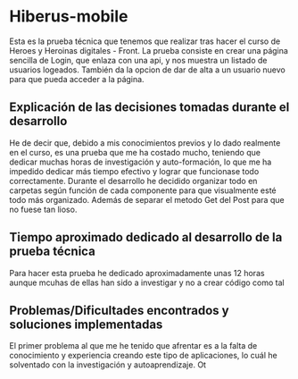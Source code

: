 # Hiberus-mobile

Esta es la prueba técnica que tenemos que realizar tras hacer el curso de Heroes y Heroinas digitales - Front.
La prueba consiste en crear una página sencilla de Login, que enlaza con una api, y nos muestra un listado de usuarios logeados.
También da la opcion de dar de alta a un usuario nuevo para que pueda acceder a la página.

## Explicación de las decisiones tomadas durante el desarrollo
He de decir que, debido a mis conocimientos previos y lo dado realmente en el curso, es una prueba que me ha costado mucho, teniendo que dedicar muchas horas de investigación y auto-formación, lo que me ha impedido dedicar más tiempo efectivo y lograr que funcionase todo correctamente.
Durante el desarrollo he decidido organizar todo en carpetas según función de cada componente para que visualmente esté todo más organizado. 
Además de separar el metodo Get del Post para que no fuese tan lioso.

## Tiempo aproximado dedicado al desarrollo de la prueba técnica
Para hacer esta prueba he dedicado aproximadamente unas 12 horas aunque mcuhas de ellas han sido a investigar y no a crear código como tal
## Problemas/Dificultades encontrados y soluciones implementadas
El primer problema al que me he tenido que afrentar es a la falta de conocimiento y experiencia creando este tipo de aplicaciones, lo cuál he solventado con la investigación y autoaprendizaje.
Ot